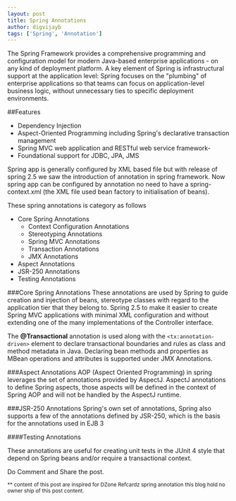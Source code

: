 ```yaml
---
layout: post
title: Spring Annotations
author: digvijayb
tags: ['Spring', 'Annotation']
---
```


The Spring Framework provides a comprehensive programming and configuration model for modern Java-based enterprise applications - on any kind of deployment platform. A key element of Spring is infrastructural support at the application level: Spring focuses on the "plumbing" of enterprise applications so that teams can focus on application-level business logic, without unnecessary ties to specific deployment environments.

##Features
- Dependency Injection
- Aspect-Oriented Programming including Spring's declarative transaction management
- Spring MVC web application and RESTful web service framework- 
- Foundational support for JDBC, JPA, JMS

Spring app is generally configured by XML based file but with release of spring 2.5 we saw the introduction of annotation in spring framework. Now spring app can be configured by annotation no need to have a spring-context.xml (the XML file used bean factory to initialisation of beans). 

These spring annotations is category as follows

- Core Spring Annotations
	- Context Configuration Annotations
	- Stereotyping Annotations
	- Spring MVC Annotations
	- Transaction Annotations
	- JMX Annotations
- Aspect Annotations
- JSR-250 Annotations
- Testing Annotations

###Core Spring Annotations
These annotations are used by Spring to guide creation and injection of beans, stereotype classes with regard to the application tier that they belong to. Spring 2.5 to make it easier to create Spring MVC applications with minimal XML configuration and without extending one of the many implementations of the Controller interface.

The **@Transactional** annotation is used along with the `<tx:annotation-driven>` element to declare transactional boundaries and rules as class and method metadata in Java. Declaring bean methods and properties as MBean operations and attributes is supported under JMX Annotations.

###Aspect Annotations
AOP (Aspect Oriented Programming) in spring leverages the set of annotations provided by AspectJ. AspectJ annotations to define Spring aspects, those aspects will be defined in the context of Spring AOP and will not be handled by the AspectJ runtime.

###JSR-250 Annotations
Spring's own set of annotations, Spring also supports a few of the annotations defined by JSR-250, which is the basis for the annotations used in EJB 3

####Testing Annotations

These annotations are useful for creating unit tests in the JUnit 4 style that depend on Spring beans and/or require a transactional context.

Do Comment and Share the post.

<sub>** content of this post are inspired for DZone Refcardz spring annotation this blog hold no owner ship of this post content.</sub>
